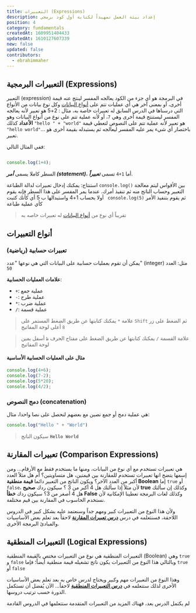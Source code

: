```yaml
---
title: التعبيرات (Expressions)
description: إعداد بيئة العمل تمهيداً لكتابة أول كود برمجي
position: 4
category: fundamentals
createdAt: 1609951404433
updatedAt: 1610127607339
new: false
updated: false
contributors:
  - ebrahimmaher
---
```


## التعبيرات البرمجية (Expressions)

التعبير (expression) في البرمجة هو أي جزء من الكود يعالجه المفسر لينتج عنه قيمة أخرى، أو بمعنى آخر هي أي عمليات تتم على [أنواع البيانات](/tutorials/algorithms/fundamentals/datatypes) وكل نوع بيانات من اﻷنواع التي درسناها في الدرس السابق له تعبيرات خاصة به، مثال : 2+5 هو تعبير لأنه يعالجه المفسر ليستنتج قيمة أخرى وهي `7`، أو ﻷنه عملية تتم على نوع من أنواع البيانات وهو **الأعداد** كذلك `"hello " + "world"` هو تعبير لأنه عملية تتم على النصوص لتعطي قيمة `"hello world"`... باختصار أي شيء يمر عليه المفسر ليعالجه ثم يستبدله بقيمة أخرى هو تعبير.

ففي المثال التالي:
```js

console.log(1+4);
```

السطر كاملا يسمى ***أمر (statement)***، أما `1+4` تسمى ***تعبيراً***.

<base-alert type="info">

استنتاج: يمكنك إدخال تعبيرات لدالة الطباعة `console.log()` بين الأقواس ليتم معالجة التعبير وحساب الناتج منه ثم تنفيذ أمرك.
عندما يمر المفسر على هذا السطر فإنه يقوم أولا بحساب 1+4 واستبدالها ب 5 أي كأنك كتبت ` console.log(5)` ثم يقوم بتنفيذ الأمر كأي عملية طباعة

</base-alert>

> تقريباً أي نوع من [أنواع البيانات](/tutorials/algorithms/fundamentals/datatypes) له تعبيرات خاصه به

## أنواع التعبيرات
### تعبيرات حسابية (رياضية)
يمكن أن تقوم بعمليات حسابية على البيانات التي هي نوعها "عدد" (integer) مثل: العدد `50`

**علامات العمليات الحسابية**:

- `+`: عملية جمع
- `-`: عملية طرح
- `*`: عملية ضرب
- `/`: عملية قسمة

> علامة `*` يمكنك كتابتها عن طريق  الضغط المستمر على `Shift` ثم الضغط على زر `8` أعلى لوحة المفاتيح

> علامة القسمة `/` يمكنك كتابتها عن طريق الضغط على مفتاح الحرف `ظ` أسفل يمين لوحة المفاتيح

#### مثال على العمليات الحسابية اﻷساسية
```js
console.log(4+6);
console.log(7-2);
console.log(5*20);
console.log(4/2);
```


### دمج النصوص (concatenation)
هي عملية دمج أو جمع نصين مع بعضهم لنحصل على نصا واحدا، مثال:
```js
console.log("Hello " + "World")
```
> سيكون الناتج **`Hello World`**


## تعبيرات المقارنة (Comparison Expressions)
هي تعبيرات تستخدم مع أي نوع من البيانات، ومنها ما يستخدم فقط مع اﻷرقام... ومن إسمها يتضح انها تعبيرات تستخدم للمقارنة بين قيمتين، هل متساويتين؟ أم هل مثلاً العدد أكبر من العدد اﻵخر؟
ويكون الناتج من التعبير دائما **قيمة منطقية Boolean** إما `true` أو `false`، ﻷن مثلاً إذا سألتك هل 4 أكبر من 3 ؟ سيكون ردك **صحيح true** وكذلك إن سألتك هل 4 أصغر من 3؟ سيكون ردك **خطأ False** وكذلك لغات البرمجة تعطينا اﻹمكانية لأن نستخدم الحاسوب في المقارنة بين قيم مختلفة.

وﻷن هذا النوع من التعبيرات كبير ومهم جداً وسنعتمد عليه بشكل كبير في الدروس اللاحقة، فسنتعلمه في درس  **[درس تعبيرات المقارنة](/tutorials/algorithms/fundamentals/logical-expressions)**  لاحقاً بعد تعلم بعض اﻷساسيات والمبادئ البرمجة اﻷخرى.


## التعبيرات المنطقية (Logical Expressions)
التعبيرات المنطقية هي نوع من التعبيرات مختص بالقيمة المنطقية (Boolean) وهي `true` و `false` وبالتالي هذا النوع من التعبيرات يكون ناتج تشغيله قيمة منطقية أيضاً؛ فإما `true` أو `false`

وهذا النوع من التعبيرات مهم وكبير ويحتاج لدرس خاص به بعد تعلم بعض اﻷساسيات اﻷخرى لذلك ستتعلمه في **[درس التعبيرات المنطقية](/tutorials/algorithms/fundamentals/logical-expressions)** لاحقاً... اﻵن يُفضل أن تستكمل الدورة حسب ترتيب دروسها.

<base-alert type="next">

 لم يكتمل الدرس بعد، فهناك المزيد من التعبيرات المتقدمة ستتعلمها في الدروس القادمة
<!-- 
- استدعاء الدوال
- تعبيرات المقارنة
- التعبيرات المنطقية -->

</base-alert>
